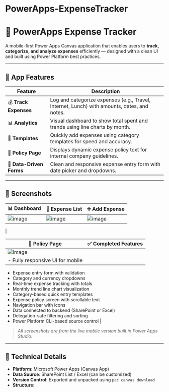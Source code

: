 # PowerApps-ExpenseTracker

# 💸 PowerApps Expense Tracker

A mobile-first Power Apps Canvas application that enables users to **track, categorize, and analyze expenses** 
efficiently — designed with a clean UI and built using Power Platform best practices.

---

## 📱 App Features

| Feature | Description |
|--------|-------------|
| 💰 **Track Expenses** | Log and categorize expenses (e.g., Travel, Internet, Lunch) with amounts, dates, and notes. |
| 📊 **Analytics** | Visual dashboard to show total spent and trends using line charts by month. |
| 📂 **Templates** | Quickly add expenses using category templates for speed and accuracy. |
| 📄 **Policy Page** | Displays dynamic expense policy text for internal company guidelines. |
| 🧾 **Data-Driven Forms** | Clean and responsive expense entry form with date picker and dropdowns. |

---

## 🧠 Screenshots

| 📊 Dashboard | 🧾 Expense List | ➕ Add Expense |
|-------------|----------------|----------------|
|![image](https://github.com/user-attachments/assets/1ade6b63-f333-4c31-b47a-61bf0649970a)| ![image](https://github.com/user-attachments/assets/9be00a6c-fabc-4378-96b4-f6aff4bc4b12)| ![image](https://github.com/user-attachments/assets/984f3d23-ee25-4b00-b799-d28a8ad0be3a)
 |

| 📘 Policy Page | ✅ Completed Features |
|----------------|-----------------------|
|![image](https://github.com/user-attachments/assets/ac552748-bafc-428f-98c1-383aa282964b)
| - Fully responsive UI for mobile
- Expense entry form with validation
- Category and currency dropdowns
- Real-time expense tracking with totals
- Monthly trend line chart visualization
- Category-based quick entry templates
- Expense policy screen with scrollable text
- Navigation bar with icons
- Data connected to backend (SharePoint or Excel)
- Delegation-safe filtering and sorting
- Power Platform CLI-based source control
 |

> _All screenshots are from the live mobile version built in Power Apps Studio._

---

## 🔧 Technical Details

- **Platform**: Microsoft Power Apps (Canvas App)
- **Data Source**: SharePoint List / Excel (can be customized)
- **Version Control**: Exported and unpacked using `pac canvas download`
- **Structure**:
